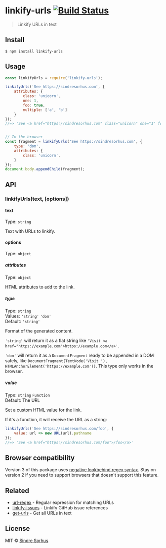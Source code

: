 # linkify-urls [![Build Status](https://travis-ci.org/sindresorhus/linkify-urls.svg?branch=master)](https://travis-ci.org/sindresorhus/linkify-urls)

> Linkify URLs in text


## Install

```
$ npm install linkify-urls
```


## Usage

```js
const linkifyUrls = require('linkify-urls');

linkifyUrls('See https://sindresorhus.com', {
	attributes: {
		class: 'unicorn',
		one: 1,
		foo: true,
		multiple: ['a', 'b']
	}
});
//=> 'See <a href="https://sindresorhus.com" class="unicorn" one="1" foo multiple="a b">https://sindresorhus.com</a>'


// In the browser
const fragment = linkifyUrls('See https://sindresorhus.com', {
	type: 'dom',
	attributes: {
		class: 'unicorn',
	}
});
document.body.appendChild(fragment);
```


## API

### linkifyUrls(text, [options])

#### text

Type: `string`

Text with URLs to linkify.

#### options

Type: `object`

##### attributes

Type: `object`

HTML attributes to add to the link.

##### type

Type: `string`<br>
Values: `'string'` `'dom'`<br>
Default: `'string'`

Format of the generated content.

`'string'` will return it as a flat string like `'Visit <a href="https://example.com">https://example.com</a>'`.

`'dom'` will return it as a `DocumentFragment` ready to be appended in a DOM safely, like `DocumentFragment(TextNode('Visit '), HTMLAnchorElement('https://example.com'))`. This type only works in the browser.

##### value

Type: `string` `Function`<br>
Default: The URL

Set a custom HTML value for the link.

If it's a function, it will receive the URL as a string:

```js
linkifyUrls('See https://sindresorhus.com/foo', {
	value: url => new URL(url).pathname
});
//=> 'See <a href="https://sindresorhus.com/foo">/foo</a>'
```


## Browser compatibility

Version 3 of this package uses [negative lookbehind regex syntax](http://kangax.github.io/compat-table/es2016plus/#test-RegExp_Lookbehind_Assertions). Stay on version 2 if you need to support browsers that doesn't support this feature.


## Related

- [url-regex](https://github.com/kevva/url-regex) - Regular expression for matching URLs
- [linkify-issues](https://github.com/sindresorhus/linkify-issues) - Linkify GitHub issue references
- [get-urls](https://github.com/sindresorhus/get-urls) - Get all URLs in text


## License

MIT © [Sindre Sorhus](https://sindresorhus.com)

